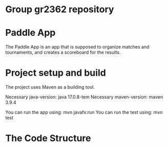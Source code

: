 # Group gr2362 repository 
 
# Paddle App
The Paddle App is an app that is supposed to organize matches and tournaments, and creates a scoreboard for the results.

# Project setup and build
The project uses Maven as a building tool.

Necessary java-version: java 17.0.8-tem
Necessary maven-version: maven 3.9.4



You can run the app using: mvn javafx:run
You can run the test using: mvn test

# The Code Structure



